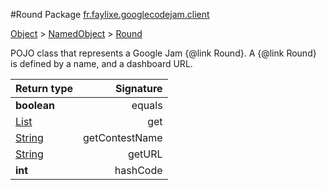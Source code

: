 #Round
Package [fr.faylixe.googlecodejam.client](nullfr/faylixe/googlecodejam/client)

[Object]() > [NamedObject]() > [Round]()

<p>POJO class that represents a Google Jam {@link Round}.
 A {@link Round} is defined by a name, and a dashboard
 URL.</p>


Return type | Signature
--- | ---:
**boolean** | equals
[List]() | get
[String]() | getContestName
[String]() | getURL
**int** | hashCode
